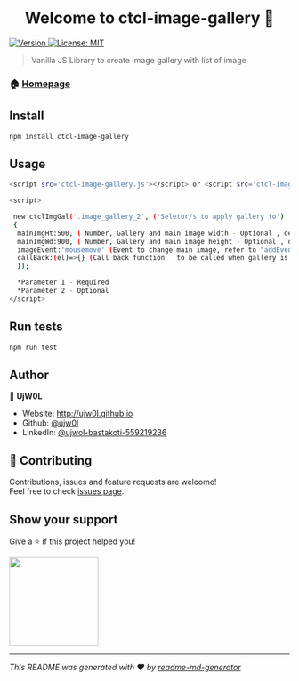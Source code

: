 <h1 align="center">Welcome to ctcl-image-gallery 👋</h1>
<p>
  <a href="https://www.npmjs.com/package/ctcl-image-gallery" target="_blank">
    <img alt="Version" src="https://img.shields.io/npm/v/ctcl-image-gallery.svg">
  </a>
  <a href="#" target="_blank">
    <img alt="License: MIT" src="https://img.shields.io/badge/License-MIT-yellow.svg" />
  </a>
</p>

> Vanilla JS Library to create Image gallery with list of image

### 🏠 [Homepage](https://github.com/ujw0l/ctcl-image-gallery-js)

## Install

```sh
npm install ctcl-image-gallery
```

## Usage

```sh
<script src='ctcl-image-gallery.js'></script> or <script src='ctcl-image-gallery.min.js'></script>

<script>

 new ctclImgGal('.image_gallery_2', ('Seletor/s to apply gallery to')
 {
  mainImgHt:500, ( Number, Gallery and main image width - Optional , default : Element width )
  mainImgWd:900, ( Number, Gallery and main image height - Optional , default : Element Height )
  imageEvent:'mousemove' (Event to change main image, refer to "addEventListener" in JS, - Optional, default: click)
  callBack:(el)=>{} (Call back function   to be called when gallery is applied which get gallery element as parameter - Optional )
  });

  *Parameter 1 - Required
  *Parameter 2 - Optional
</script>
```

## Run tests

```sh
npm run test
```

## Author

👤 **UjW0L**

* Website: http://ujw0l.github.io
* Github: [@ujw0l](https://github.com/ujw0l)
* LinkedIn: [@ujwol-bastakoti-559219236](https://linkedin.com/in/ujwol-bastakoti-559219236)

## 🤝 Contributing

Contributions, issues and feature requests are welcome!<br />Feel free to check [issues page](https://github.com/ujw0l/ctcl-image-gallery-js/issues). 

## Show your support

Give a ⭐️ if this project helped you!

<a href="https://www.patreon.com/ujw0l">
  <img src="https://c5.patreon.com/external/logo/become_a_patron_button@2x.png" width="160">
</a>

***
_This README was generated with ❤️ by [readme-md-generator](https://github.com/kefranabg/readme-md-generator)_